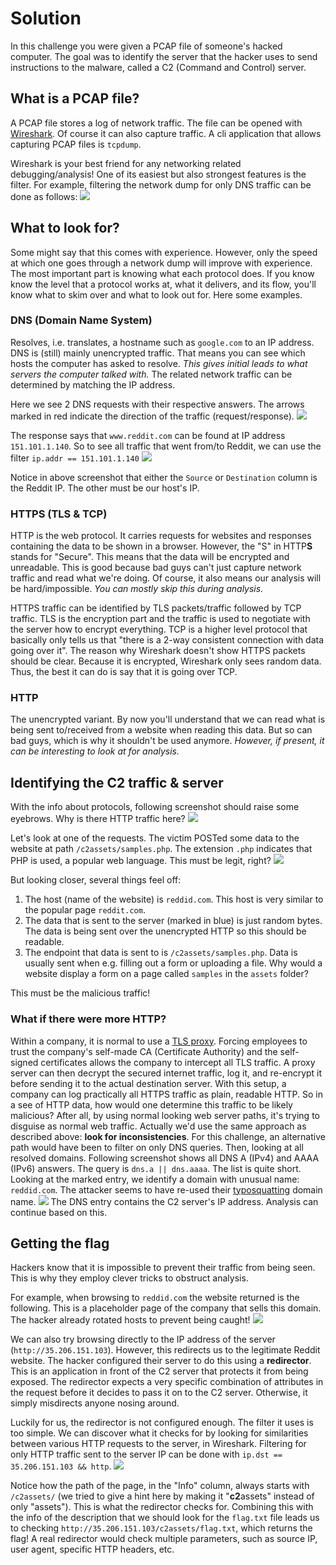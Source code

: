 # Solution
In this challenge you were given a PCAP file of someone's hacked computer. The goal was to identify the server that the hacker uses to send instructions to the malware, called a C2 (Command and Control) server.

## What is a PCAP file?
A PCAP file stores a log of network traffic. The file can be opened with [Wireshark](https://www.wireshark.org). Of course it can also capture traffic. A cli application that allows capturing PCAP files is `tcpdump`.

Wireshark is your best friend for any networking related debugging/analysis! One of its easiest but also strongest features is the filter. For example, filtering the network dump for only DNS traffic can be done as follows: ![](./assets/2023-04-16-19-25-48.png)

## What to look for?
Some might say that this comes with experience. However, only the speed at which one goes through a network dump will improve with experience. The most important part is knowing what each protocol does. If you know know the level that a protocol works at, what it delivers, and its flow, you'll know what to skim over and what to look out for. Here some examples.

### DNS (Domain Name System)
Resolves, i.e. translates, a hostname such as `google.com` to an IP address. DNS is (still) mainly unencrypted traffic. That means you can see which hosts the computer has asked to resolve. *This gives initial leads to what servers the computer talked with.* The related network traffic can be determined by matching the IP address.

Here we see 2 DNS requests with their respective answers. The arrows marked in red indicate the direction of the traffic (request/response). ![](./assets/2023-04-16-19-25-03.png)

The response says that `www.reddit.com` can be found at IP address `151.101.1.140`. So to see all traffic that went from/to Reddit, we can use the filter `ip.addr == 151.101.1.140` ![](./assets/2023-04-16-19-27-34.png)

Notice in above screenshot that either the `Source` or `Destination` column is the Reddit IP. The other must be our host's IP.

### HTTPS (TLS & TCP)
HTTP is the web protocol. It carries requests for websites and responses containing the data to be shown in a browser. However, the "S" in HTTP**S** stands for "Secure". This means that the data will be encrypted and unreadable. This is good because bad guys can't just capture network traffic and read what we're doing. Of course, it also means our analysis will be hard/impossible. *You can mostly skip this during analysis.*

HTTPS traffic can be identified by TLS packets/traffic followed by TCP traffic. TLS is the encryption part and the traffic is used to negotiate with the server how to encrypt everything. TCP is a higher level protocol that basically only tells us that "there is a 2-way consistent connection with data going over it". The reason why Wireshark doesn't show HTTPS packets should be clear. Because it is encrypted, Wireshark only sees random data. Thus, the best it can do is say that it is going over TCP.

### HTTP
The unencrypted variant. By now you'll understand that we can read what is being sent to/received from a website when reading this data. But so can bad guys, which is why it shouldn't be used anymore. *However, if present, it can be interesting to look at for analysis.*

## Identifying the C2 traffic & server
With the info about protocols, following screenshot should raise some eyebrows. Why is there HTTP traffic here? ![](./assets/2023-04-16-19-37-33.png)

Let's look at one of the requests. The victim POSTed some data to the website at path `/c2assets/samples.php`. The extension `.php` indicates that PHP is used, a popular web language. This must be legit, right? ![](./assets/2023-04-16-20-43-38.png)

But looking closer, several things feel off:
1. The host (name of the website) is `reddid.com`. This host is very similar to the popular page `reddit.com`.
2. The data that is sent to the server (marked in blue) is just random bytes. The data is being sent over the unencrypted HTTP so this should be readable.
3. The endpoint that data is sent to is `/c2assets/samples.php`. Data is usually sent when e.g. filling out a form or uploading a file. Why would a website display a form on a page called `samples` in the `assets` folder?

This must be the malicious traffic!

### What if there were more HTTP?
Within a company, it is normal to use a [TLS proxy](https://en.wikipedia.org/wiki/TLS_termination_proxy). Forcing employees to trust the company's self-made CA (Certificate Authority) and the self-signed certificates allows the company to intercept all TLS traffic. A proxy server can then decrypt the secured internet traffic, log it, and re-encrypt it before sending it to the actual destination server. With this setup, a company can log practically all HTTPS traffic as plain, readable HTTP.
So in a see of HTTP data, how would one determine this traffic to be likely malicious? After all, by using normal looking web server paths, it's trying to disguise as normal web traffic. Actually we'd use the same approach as described above: **look for inconsistencies**.
For this challenge, an alternative path would have been to filter on only DNS queries. Then, looking at all resolved domains.
Following screenshot shows all DNS A (IPv4) and AAAA (IPv6) answers. The query is `dns.a || dns.aaaa`. The list is quite short. Looking at the marked entry, we identify a domain with unusual name: `reddid.com`. The attacker seems to have re-used their [typosquatting](https://en.wikipedia.org/wiki/Typosquatting) domain name. ![](./assets/2023-05-18-13-35-09.png)
The DNS entry contains the C2 server's IP address. Analysis can continue based on this.

## Getting the flag
Hackers know that it is impossible to prevent their traffic from being seen. This is why they employ clever tricks to obstruct analysis.

For example, when browsing to `reddid.com` the website returned is the following. This is a placeholder page of the company that sells this domain. The hacker already rotated hosts to prevent being caught! ![](./assets/2023-04-16-20-51-02.png)

We can also try browsing directly to the IP address of the server  (`http://35.206.151.103`). However, this redirects us to the legitimate Reddit website. The hacker configured their server to do this using a **redirector**. This is an application in front of the C2 server that protects it from being exposed. The redirector expects a very specific combination of attributes in the request before it decides to pass it on to the C2 server. Otherwise, it simply misdirects anyone nosing around.

Luckily for us, the redirector is not configured enough. The filter it uses is too simple. We can discover what it checks for by looking for similarities between various HTTP requests to the server, in Wireshark. Filtering for only HTTP traffic sent to the server IP can be done with `ip.dst == 35.206.151.103 && http`. ![](./assets/2023-04-16-21-00-59.png)

Notice how the path of the page, in the "Info" column, always starts with `/c2assets/` (we tried to give a hint here by making it "**c2**assets" instead of only "assets"). This is what the redirector checks for. Combining this with the info of the description that we should look for the `flag.txt` file leads us to checking `http://35.206.151.103/c2assets/flag.txt`, which returns the flag!
A real redirector would check multiple parameters, such as source IP, user agent, specific HTTP headers, etc.